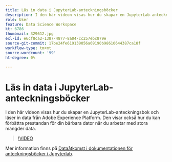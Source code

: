 ```yaml
---
title: Läs in data i JupyterLab-anteckningsböcker
description: I den här videon visas hur du skapar en JupyterLab-anteckningsbok och läser in data från Adobe Experience Platform. Den visar också hur du kan förbättra prestandan för din bärbara dator när du arbetar med stora mängder data.
role: User
feature: Data Science Workspace
kt: 6786
thumbnail: 329612.jpg
exl-id: e6cf8ca2-1387-4877-8a04-cc257ebc879e
source-git-commit: 17be24fe619139056a69190b98610644387ca18f
workflow-type: tm+mt
source-wordcount: '99'
ht-degree: 0%

---
```


# Läs in data i JupyterLab-anteckningsböcker

I den här videon visas hur du skapar en JupyterLab-anteckningsbok och läser in data från Adobe Experience Platform. Den visar också hur du kan förbättra prestandan för din bärbara dator när du arbetar med stora mängder data.

>[!VIDEO](https://video.tv.adobe.com/v/329612?quality=12&learn=on)

Mer information finns på [Dataåtkomst i dokumentationen för anteckningsböcker i Jupyterlab](https://experienceleague.adobe.com/docs/experience-platform/data-science-workspace/jupyterlab/access-notebook-data.html).